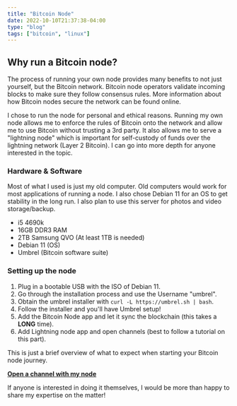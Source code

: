 ```yaml
---
title: "Bitcoin Node"
date: 2022-10-10T21:37:38-04:00
type: "blog"
tags: ["bitcoin", "linux"]
---
```


## Why run a Bitcoin node?

The process of running your own node provides many benefits to not just yourself, but the Bitcoin network. Bitcoin node operators validate incoming blocks to make sure they follow consensus rules. More information about how Bitcoin nodes secure the network can be found online.

I chose to run the node for personal and ethical reasons. Running my own node allows me to enforce the rules of Bitcoin onto the network and allow me to use Bitcoin without trusting a 3rd party. It also allows me to serve a "lightning node" which is important for self-custody of funds over the lightning network (Layer 2 Bitcoin). I can go into more depth for anyone interested in the topic.

### Hardware & Software

Most of what I used is just my old computer. Old computers would work for most applications of running a node. I also chose Debian 11 for an OS to get stability in the long run. I also plan to use this server for photos and video storage/backup.

- i5 4690k
- 16GB DDR3 RAM
- 2TB Samsung QVO (At least 1TB is needed)
- Debian 11 (OS)
- Umbrel (Bitcoin software suite)

### Setting up the node

1. Plug in a bootable USB with the ISO of Debian 11.
2. Go through the installation process and use the Username "umbrel".
3. Obtain the umbrel installer with `curl -L https://umbrel.sh | bash`.
4. Follow the installer and you'll have Umbrel setup!
5. Add the Bitcoin Node app and let it sync the blockchain (this takes a **LONG** time).
6. Add Lightning node app and open channels (best to follow a tutorial on this part).

This is just a brief overview of what to expect when starting your Bitcoin node journey.

**[Open a channel with my node](https://1ml.com/node/03c943b1c315929551a60e9ff6dbb0ce527f3f87829fcfb06f219ddc546c3ef8e9)**

If anyone is interested in doing it themselves, I would be more than happy to share my expertise on the matter!
